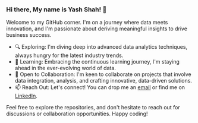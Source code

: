 ### Hi there, My name is Yash Shah! 👋

Welcome to my GitHub corner. I'm on a journey where data meets innovation, and I'm passionate about deriving meaningful insights to drive business success.

- 🔍 Exploring: I'm diving deep into advanced data analytics techniques, always hungry for the latest industry trends.
- 🌱 Learning: Embracing the continuous learning journey, I'm staying ahead in the ever-evolving world of data.
- 🤝 Open to Collaboration: I'm keen to collaborate on projects that involve data integration, analysis, and crafting innovative, data-driven solutions.
- 📫 Reach Out: Let's connect! You can drop me an [email](mailto:mails2yash95@gmail.com) or find me on [LinkedIn](https://www.linkedin.com/in/yashshah1612/).

Feel free to explore the repositories, and don't hesitate to reach out for discussions or collaboration opportunities. Happy coding!
